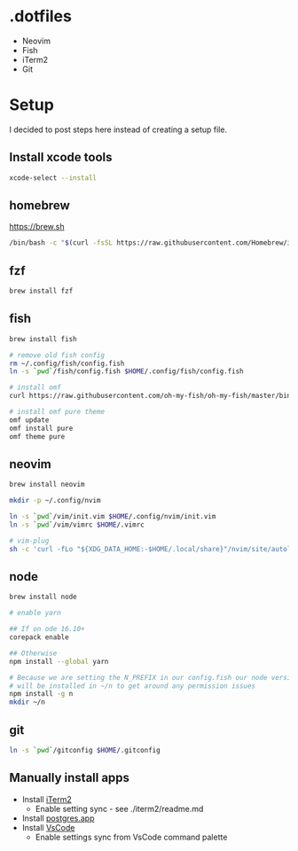 # .dotfiles

- Neovim
- Fish
- iTerm2
- Git

# Setup
I decided to post steps here instead of creating a setup file.

## Install xcode tools
```sh
xcode-select --install
```

## homebrew
https://brew.sh

```sh
/bin/bash -c "$(curl -fsSL https://raw.githubusercontent.com/Homebrew/install/HEAD/install.sh)"
```

## fzf
```sh
brew install fzf
```

## fish
```sh
brew install fish

# remove old fish config
rm ~/.config/fish/config.fish
ln -s `pwd`/fish/config.fish $HOME/.config/fish/config.fish

# install omf
curl https://raw.githubusercontent.com/oh-my-fish/oh-my-fish/master/bin/install | fish

# install omf pure theme
omf update
omf install pure
omf theme pure
```

## neovim

```sh
brew install neovim

mkdir -p ~/.config/nvim

ln -s `pwd`/vim/init.vim $HOME/.config/nvim/init.vim
ln -s `pwd`/vim/vimrc $HOME/.vimrc

# vim-plug
sh -c 'curl -fLo "${XDG_DATA_HOME:-$HOME/.local/share}"/nvim/site/autoload/plug.vim --create-dirs \ https://raw.githubusercontent.com/junegunn/vim-plug/master/plug.vim'
```

## node
```sh
brew install node

# enable yarn

## If on ode 16.10+
corepack enable

## Otherwise
npm install --global yarn

# Because we are setting the N_PREFIX in our config.fish our node versions
# will be installed in ~/n to get around any permission issues
npm install -g n
mkdir ~/n
```

## git
```sh
ln -s `pwd`/gitconfig $HOME/.gitconfig
```

## Manually install apps
- Install [iTerm2](https://iterm2.com)
  - Enable setting sync - see ./iterm2/readme.md
- Install [postgres.app](https://postgresapp.com/downloads.html)
- Install [VsCode](https://code.visualstudio.com)
  - Enable settings sync from VsCode command palette
